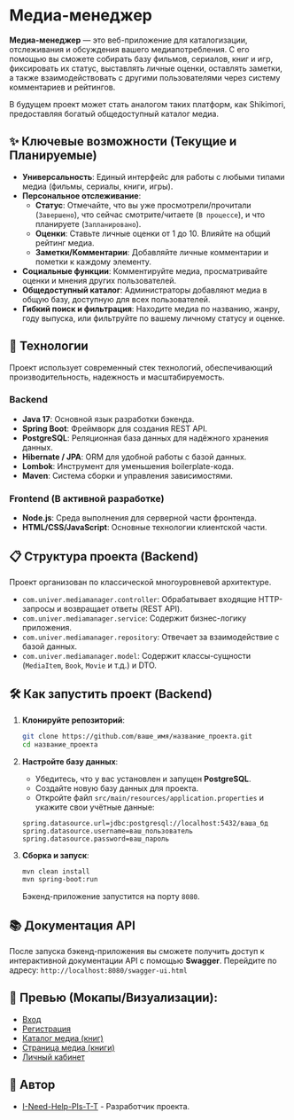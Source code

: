 # Медиа-менеджер

**Медиа-менеджер** — это веб-приложение для каталогизации, отслеживания и обсуждения вашего медиапотребления. С его помощью вы сможете собирать базу фильмов, сериалов, книг и игр, фиксировать их статус, выставлять личные оценки, оставлять заметки, а также взаимодействовать с другими пользователями через систему комментариев и рейтингов.

В будущем проект может стать аналогом таких платформ, как Shikimori, предоставляя богатый общедоступный каталог медиа.

## ✨ Ключевые возможности (Текущие и Планируемые)

*   **Универсальность**: Единый интерфейс для работы с любыми типами медиа (фильмы, сериалы, книги, игры).
*   **Персональное отслеживание**:
    *   **Статус**: Отмечайте, что вы уже просмотрели/прочитали (`Завершено`), что сейчас смотрите/читаете (`В процессе`), и что планируете (`Запланировано`).
    *   **Оценки**: Ставьте личные оценки от 1 до 10. Влияйте на общий рейтинг медиа.
    *   **Заметки/Комментарии**: Добавляйте личные комментарии и пометки к каждому элементу.
*   **Социальные функции**: Комментируйте медиа, просматривайте оценки и мнения других пользователей.
*   **Общедоступный каталог**: Администраторы добавляют медиа в общую базу, доступную для всех пользователей.
*   **Гибкий поиск и фильтрация**: Находите медиа по названию, жанру, году выпуска, или фильтруйте по вашему личному статусу и оценке.

## 🚀 Технологии

Проект использует современный стек технологий, обеспечивающий производительность, надежность и масштабируемость.

### Backend
*   **Java 17**: Основной язык разработки бэкенда.
*   **Spring Boot**: Фреймворк для создания REST API.
*   **PostgreSQL**: Реляционная база данных для надёжного хранения данных.
*   **Hibernate / JPA**: ORM для удобной работы с базой данных.
*   **Lombok**: Инструмент для уменьшения boilerplate-кода.
*   **Maven**: Система сборки и управления зависимостями.

### Frontend (В активной разработке)
*   **Node.js**: Среда выполнения для серверной части фронтенда.
*   **HTML/CSS/JavaScript**: Основные технологии клиентской части.

## 📋 Структура проекта (Backend)

Проект организован по классической многоуровневой архитектуре.

*   `com.univer.mediamanager.controller`: Обрабатывает входящие HTTP-запросы и возвращает ответы (REST API).
*   `com.univer.mediamanager.service`: Содержит бизнес-логику приложения.
*   `com.univer.mediamanager.repository`: Отвечает за взаимодействие с базой данных.
*   `com.univer.mediamanager.model`: Содержит классы-сущности (`MediaItem`, `Book`, `Movie` и т.д.) и DTO.

## 🛠️ Как запустить проект (Backend)

1.  **Клонируйте репозиторий**:
    ```bash
    git clone https://github.com/ваше_имя/название_проекта.git
    cd название_проекта
    ```

2.  **Настройте базу данных**:
    *   Убедитесь, что у вас установлен и запущен **PostgreSQL**.
    *   Создайте новую базу данных для проекта.
    *   Откройте файл `src/main/resources/application.properties` и укажите свои учётные данные:
    ```properties
    spring.datasource.url=jdbc:postgresql://localhost:5432/ваша_бд
    spring.datasource.username=ваш_пользователь
    spring.datasource.password=ваш_пароль
    ```

3.  **Сборка и запуск**:
    ```bash
    mvn clean install
    mvn spring-boot:run
    ```
    Бэкенд-приложение запустится на порту `8080`.

## 📚 Документация API

После запуска бэкенд-приложения вы сможете получить доступ к интерактивной документации API с помощью **Swagger**. Перейдите по адресу: `http://localhost:8080/swagger-ui.html`

## 📄 Превью (Мокапы/Визуализации):

*   [Вход](./images/Login.png)
*   [Регистрация](./images/Register.png)
*   [Каталог медиа (книг)](./images/Books.png)
*   [Страница медиа (книги)](./images/BooksProfile.png)
*   [Личный кабинет](./images/UserProfile.png)

## 👥 Автор

*   [I-Need-Help-Pls-T-T](https:K//github.com/I-Need-Help-Pls-T-T) - Разработчик проекта.